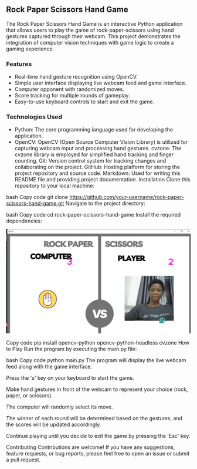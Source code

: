 ## Rock Paper Scissors Hand Game

The Rock Paper Scissors Hand Game is an interactive Python application that allows users to play the game of rock-paper-scissors using hand gestures captured through their webcam. This project demonstrates the integration of computer vision techniques with game logic to create a gaming experience.

### Features

- Real-time hand gesture recognition using OpenCV.
- Simple user interface displaying live webcam feed and game interface.
- Computer opponent with randomized moves.
- Score tracking for multiple rounds of gameplay.
- Easy-to-use keyboard controls to start and exit the game.

### Technologies Used

* Python: The core programming language used for developing the application.
* OpenCV: OpenCV (Open Source Computer Vision Library) is utilized for capturing webcam input and processing hand gestures.
cvzone: The cvzone library is employed for simplified hand tracking and finger counting.
Git: Version control system for tracking changes and collaborating on the project.
GitHub: Hosting platform for storing the project repository and source code.
Markdown: Used for writing this README file and providing project documentation.
Installation
Clone this repository to your local machine:



bash
Copy code
git clone https://github.com/your-username/rock-paper-scissors-hand-game.git
Navigate to the project directory:

bash
Copy code
cd rock-paper-scissors-hand-game
Install the required dependencies:

![alt text](<2024-03-12 (1).png>)

Copy code
pip install opencv-python opencv-python-headless cvzone
How to Play
Run the program by executing the main.py file:

bash
Copy code
python main.py
The program will display the live webcam feed along with the game interface.

Press the 's' key on your keyboard to start the game.

Make hand gestures in front of the webcam to represent your choice (rock, paper, or scissors).

The computer will randomly select its move.

The winner of each round will be determined based on the gestures, and the scores will be updated accordingly.

Continue playing until you decide to exit the game by pressing the 'Esc' key.

Contributing
Contributions are welcome! If you have any suggestions, feature requests, or bug reports, please feel free to open an issue or submit a pull request.